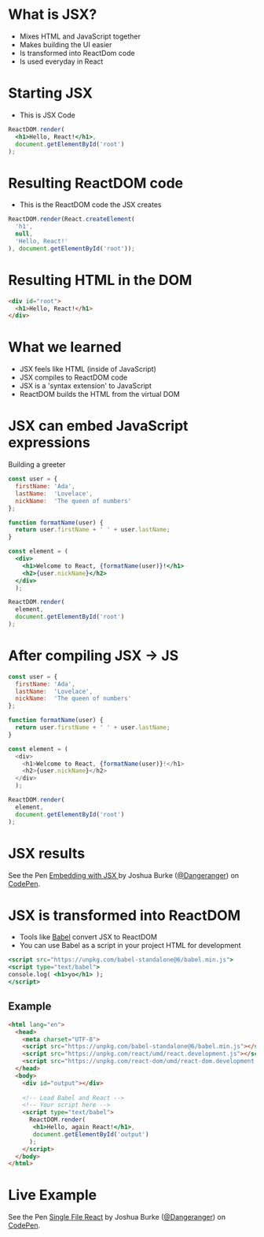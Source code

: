 # What is JSX?

- Mixes HTML and JavaScript together
- Makes building the UI easier
- Is transformed into ReactDom code
- Is used everyday in React

# Starting JSX

- This is JSX Code

```jsx
ReactDOM.render(
  <h1>Hello, React!</h1>,
  document.getElementById('root')
);
```

# Resulting ReactDOM code

- This is the ReactDOM code the JSX creates

```jsx
ReactDOM.render(React.createElement(
  'h1',
  null,
  'Hello, React!'
), document.getElementById('root'));
```

# Resulting HTML in the DOM

```html
<div id="root">
  <h1>Hello, React!</h1>
</div>
```

# What we learned

- JSX feels like HTML (inside of JavaScript)
- JSX compiles to ReactDOM code
- JSX is a 'syntax extension' to JavaScript
- ReactDOM builds the HTML from the virtual DOM

# JSX can embed JavaScript expressions

Building a greeter

```jsx
const user = {
  firstName: 'Ada',
  lastName:  'Lovelace',
  nickName:  'The queen of numbers'
};

function formatName(user) {
  return user.firstName + ' ' + user.lastName;
}

const element = (
  <div>
    <h1>Welcome to React, {formatName(user)}!</h1>
    <h2>{user.nickName}</h2>  
  </div>
  );

ReactDOM.render(
  element,
  document.getElementById('root')
);
```

# After compiling JSX -> JS

```js
const user = {
  firstName: 'Ada',
  lastName:  'Lovelace',
  nickName:  'The queen of numbers'
};

function formatName(user) {
  return user.firstName + ' ' + user.lastName;
}

const element = (
  <div>
    <h1>Welcome to React, {formatName(user)}!</h1>
    <h2>{user.nickName}</h2>  
  </div>
  );

ReactDOM.render(
  element,
  document.getElementById('root')
);
```

# JSX results

<p data-height="265" data-theme-id="dark" data-slug-hash="NMEdwm" data-default-tab="js,result" data-user="Dangeranger" data-embed-version="2" data-pen-title="Embedding with JSX " class="codepen">See the Pen <a href="https://codepen.io/Dangeranger/pen/NMEdwm/">Embedding with JSX </a> by Joshua Burke (<a href="https://codepen.io/Dangeranger">@Dangeranger</a>) on <a href="https://codepen.io">CodePen</a>.</p>
<script async src="https://static.codepen.io/assets/embed/ei.js"></script>

# JSX is transformed into ReactDOM

- Tools like [Babel](https://babeljs.io) convert JSX to ReactDOM
- You can use Babel as a script in your project HTML for development

```jsx
<script src="https://unpkg.com/babel-standalone@6/babel.min.js">
<script type="text/babel">
console.log( <h1>yo</h1> );
</script>
```


## Example

```html
<html lang="en">
  <head>
    <meta charset="UTF-8">
    <script src="https://unpkg.com/babel-standalone@6/babel.min.js"></script>
    <script src="https://unpkg.com/react/umd/react.development.js"></script>
    <script src="https://unpkg.com/react-dom/umd/react-dom.development.js"></script>
  </head>
  <body>
    <div id="output"></div>
    
    <!-- Load Babel and React -->
    <!-- Your script here -->
    <script type="text/babel">
      ReactDOM.render(
       <h1>Hello, again React!</h1>,
       document.getElementById('output')
      );
    </script>
  </body>
</html>
```

# Live Example

<p data-height="265" data-theme-id="dark" data-slug-hash="vjQZVa" data-default-tab="html,result" data-user="Dangeranger" data-embed-version="2" data-pen-title="Single File React" class="codepen">See the Pen <a href="https://codepen.io/Dangeranger/pen/vjQZVa/">Single File React</a> by Joshua Burke (<a href="https://codepen.io/Dangeranger">@Dangeranger</a>) on <a href="https://codepen.io">CodePen</a>.</p>
<script async src="https://static.codepen.io/assets/embed/ei.js"></script>
